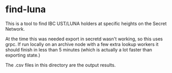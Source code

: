 # find-luna

This is a tool to find IBC UST/LUNA holders at specific heights on the Secret Network. 

At the time this was needed export in secretd wasn't working, so this uses grpc. If run locally on an archive node with a few extra lookup workers it should finish in less than 5 minutes (which is actually a lot faster than exporting state.)

The .csv files in this directory are the output results. 